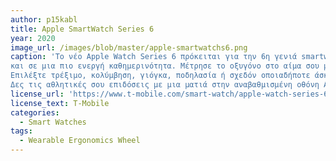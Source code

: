```yaml
---
author: p15kabl
title: Apple SmartWatch Series 6
year: 2020
image_url: /images/blob/master/apple-smartwatchs6.png
caption: 'Το νέο Apple Watch Series 6 πρόκειται για την 6η γενιά smartwatch της εταιρείας δίνοντας έμφαση σημασία στην υγεία 
και σε μια πιο ενεργή καθημερινότητα. Μέτρησε το οξυγόνο στο αίμα σου με ένα νέο αισθητήρα. Κάνε ηλεκτροκαρδιογράφημα όπου κι αν βρίσκεσαι.
Επιλέξτε τρέξιμο, κολύμβηση, γιόγκα, ποδηλασία ή σχεδόν οποιαδήποτε άσκηση προτιμάτε και ξεκινήστε να καταγράφετε κάθε σας κίνηση. 
Δες τις αθλητικές σου επιδόσεις με μια ματιά στην αναβαθμισμένη οθόνη Always-On Retina.'
license_url: 'https://www.t-mobile.com/smart-watch/apple-watch-series-6-40mm'
license_text: T-Mobile
categories:
  - Smart Watches
tags:
  - Wearable Ergonomics Wheel
---
```

